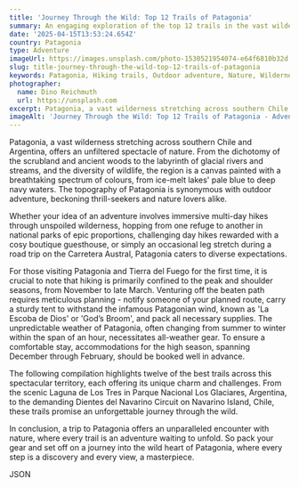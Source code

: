 ```yaml
---
title: 'Journey Through the Wild: Top 12 Trails of Patagonia'
summary: An engaging exploration of the top 12 trails in the vast wilderness of Patagonia, offering a thrilling blend of adventure and natural beauty.
date: '2025-04-15T13:53:24.654Z'
country: Patagonia
type: Adventure
imageUrl: https://images.unsplash.com/photo-1530521954074-e64f6810b32d
slug: title-journey-through-the-wild-top-12-trails-of-patagonia
keywords: Patagonia, Hiking trails, Outdoor adventure, Nature, Wilderness, International, Worldwide, Global destinations, World travel, Destinations, Places to visit, Travel guide, Vacation spots, Best places, Hidden gems
photographer:
  name: Dino Reichmuth
  url: https://unsplash.com
excerpt: Patagonia, a vast wilderness stretching across southern Chile and Argentina, offers an unfiltered spectacle of nature. From the dichotomy of the...
imageAlt: 'Journey Through the Wild: Top 12 Trails of Patagonia - Adventure Guide | Photo by Dino Reichmuth'
---
```


Patagonia, a vast wilderness stretching across southern Chile and Argentina, offers an unfiltered spectacle of nature. From the dichotomy of the scrubland and ancient woods to the labyrinth of glacial rivers and streams, and the diversity of wildlife, the region is a canvas painted with a breathtaking spectrum of colours, from ice-melt lakes' pale blue to deep navy waters. The topography of Patagonia is synonymous with outdoor adventure, beckoning thrill-seekers and nature lovers alike.

Whether your idea of an adventure involves immersive multi-day hikes through unspoiled wilderness, hopping from one refuge to another in national parks of epic proportions, challenging day hikes rewarded with a cosy boutique guesthouse, or simply an occasional leg stretch during a road trip on the Carretera Austral, Patagonia caters to diverse expectations.

For those visiting Patagonia and Tierra del Fuego for the first time, it is crucial to note that hiking is primarily confined to the peak and shoulder seasons, from November to late March. Venturing off the beaten path requires meticulous planning - notify someone of your planned route, carry a sturdy tent to withstand the infamous Patagonian wind, known as 'La Escoba de Dios' or 'God’s Broom', and pack all necessary supplies. The unpredictable weather of Patagonia, often changing from summer to winter within the span of an hour, necessitates all-weather gear. To ensure a comfortable stay, accommodations for the high season, spanning December through February, should be booked well in advance.

The following compilation highlights twelve of the best trails across this spectacular territory, each offering its unique charm and challenges. From the scenic Laguna de Los Tres in Parque Nacional Los Glaciares, Argentina, to the demanding Dientes del Navarino Circuit on Navarino Island, Chile, these trails promise an unforgettable journey through the wild.

In conclusion, a trip to Patagonia offers an unparalleled encounter with nature, where every trail is an adventure waiting to unfold. So pack your gear and set off on a journey into the wild heart of Patagonia, where every step is a discovery and every view, a masterpiece.

JSON
